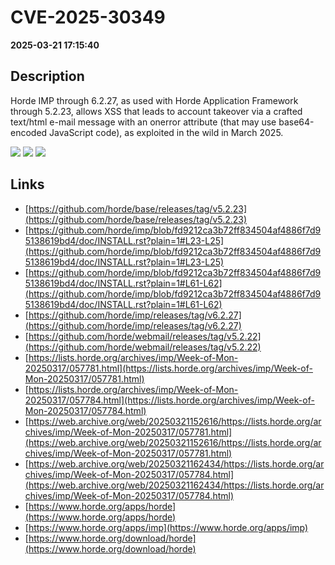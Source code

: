 # CVE-2025-30349

**2025-03-21 17:15:40**

## Description
Horde IMP through 6.2.27, as used with Horde Application Framework through 5.2.23, allows XSS that leads to account takeover via a crafted text/html e-mail message with an onerror attribute (that may use base64-encoded JavaScript code), as exploited in the wild in March 2025.

![](https://img.shields.io/static/v1?label=Score&message=7.2&color=red)
![](https://img.shields.io/static/v1?label=Severity&message=HIGH&color=red)
![](https://img.shields.io/static/v1?label=CWE&message=XSS&color=green)

## Links
- [https://github.com/horde/base/releases/tag/v5.2.23](https://github.com/horde/base/releases/tag/v5.2.23)
- [https://github.com/horde/imp/blob/fd9212ca3b72ff834504af4886f7d95138619bd4/doc/INSTALL.rst?plain=1#L23-L25](https://github.com/horde/imp/blob/fd9212ca3b72ff834504af4886f7d95138619bd4/doc/INSTALL.rst?plain=1#L23-L25)
- [https://github.com/horde/imp/blob/fd9212ca3b72ff834504af4886f7d95138619bd4/doc/INSTALL.rst?plain=1#L61-L62](https://github.com/horde/imp/blob/fd9212ca3b72ff834504af4886f7d95138619bd4/doc/INSTALL.rst?plain=1#L61-L62)
- [https://github.com/horde/imp/releases/tag/v6.2.27](https://github.com/horde/imp/releases/tag/v6.2.27)
- [https://github.com/horde/webmail/releases/tag/v5.2.22](https://github.com/horde/webmail/releases/tag/v5.2.22)
- [https://lists.horde.org/archives/imp/Week-of-Mon-20250317/057781.html](https://lists.horde.org/archives/imp/Week-of-Mon-20250317/057781.html)
- [https://lists.horde.org/archives/imp/Week-of-Mon-20250317/057784.html](https://lists.horde.org/archives/imp/Week-of-Mon-20250317/057784.html)
- [https://web.archive.org/web/20250321152616/https://lists.horde.org/archives/imp/Week-of-Mon-20250317/057781.html](https://web.archive.org/web/20250321152616/https://lists.horde.org/archives/imp/Week-of-Mon-20250317/057781.html)
- [https://web.archive.org/web/20250321162434/https://lists.horde.org/archives/imp/Week-of-Mon-20250317/057784.html](https://web.archive.org/web/20250321162434/https://lists.horde.org/archives/imp/Week-of-Mon-20250317/057784.html)
- [https://www.horde.org/apps/horde](https://www.horde.org/apps/horde)
- [https://www.horde.org/apps/imp](https://www.horde.org/apps/imp)
- [https://www.horde.org/download/horde](https://www.horde.org/download/horde)

